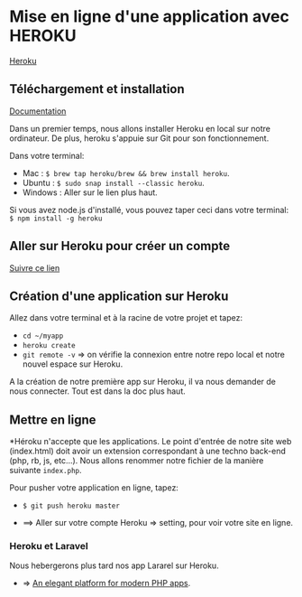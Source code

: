 # Mise en ligne d'une application avec HEROKU

[Heroku](https://www.heroku.com/)

## Téléchargement et installation
[Documentation](https://devcenter.heroku.com/articles/heroku-cli#download-and-install)

Dans un premier temps, nous allons installer Heroku en local sur notre ordinateur.
De plus, heroku s'appuie sur Git pour son fonctionnement.

Dans votre terminal:
- Mac : `$ brew tap heroku/brew && brew install heroku`.
- Ubuntu : `$ sudo snap install --classic heroku`.
- Windows : Aller sur le lien plus haut.

Si vous avez node.js d'installé, vous pouvez taper ceci dans votre terminal:
`$ npm install -g heroku`

## Aller sur Heroku pour créer un compte

[Suivre ce lien](https://signup.heroku.com/login)


## Création d'une application sur Heroku

Allez dans votre terminal et à la racine de votre projet et tapez: 
- `cd ~/myapp`
- `heroku create`
- `git remote -v` => on vérifie la connexion entre notre repo local et notre nouvel espace sur Heroku.

A la création de notre première app sur Heroku, il va nous demander de nous connecter. Tout est dans la doc plus haut.

## Mettre en ligne

*Héroku n'accepte que les applications. Le point d'entrée de notre site web (index.html) doit avoir un extension correspondant à une techno back-end (php, rb, js, etc...). Nous allons renommer notre fichier de la manière suivante `index.php`.

Pour pusher votre application en ligne, tapez:

- `$ git push heroku master`

- ==> Aller sur votre compte Heroku => setting, pour voir votre site en ligne.

### Heroku et Laravel

Nous hebergerons plus tard nos app Lararel sur Heroku.
- => [An elegant platform for modern PHP apps](https://www.heroku.com/php).
